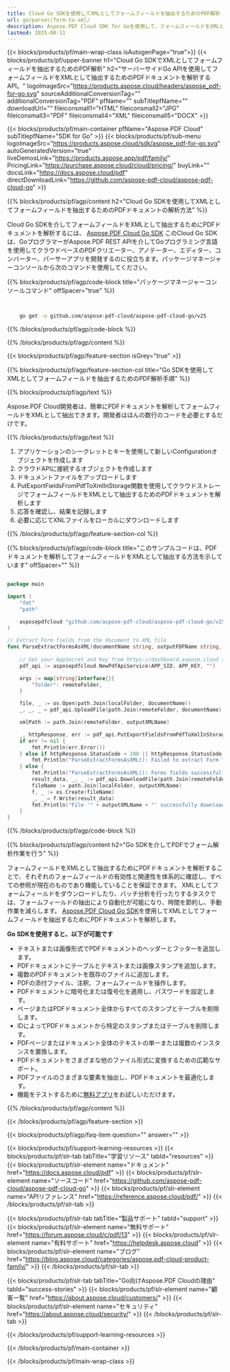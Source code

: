 ```yaml
---
title: Cloud Go SDKを使用してXMLとしてフォームフィールドを抽出するためのPDF解析
url: go/parser/form-to-xml/
description: Aspose.PDF Cloud SDK for Goを使用して、フォームフィールドをXMLとして抽出するためにPDFファイルを解析します。発見可能性とインデックス作成を向上させます。
lastmod: 2025-08-11
---
```


{{< blocks/products/pf/main-wrap-class isAutogenPage="true">}}
{{< blocks/products/pf/upper-banner h1="Cloud Go SDKでXMLとしてフォームフィールドを抽出するためのPDF解析" h2="サーバーサイドGo APIを使用してフォームフィールドをXMLとして抽出するためのPDFドキュメントを解析するAPI。" logoImageSrc="https://products.aspose.cloud/headers/aspose_pdf-for-go.svg" sourceAdditionalConversionTag="" additionalConversionTag="PDF" pfName="" subTitlepfName="" downloadUrl="" fileiconsmall1="HTML" fileiconsmall2="JPG" fileiconsmall3="PDF" fileiconsmall4="XML" fileiconsmall5="DOCX" >}}

{{< blocks/products/pf/main-container pfName="Aspose.PDF Cloud" subTitlepfName="SDK for Go" >}}
{{< blocks/products/pf/sub-menu logoImageSrc="https://products.aspose.cloud/sdk/aspose_pdf-for-go.svg"
autoGeneratedVersion="true"
liveDemosLink="https://products.aspose.app/pdf/family/" PricingLink="https://purchase.aspose.cloud/cloud/pricing/" buyLink="" docsLink="https://docs.aspose.cloud/pdf"  directDownloadLink="https://github.com/aspose-pdf-cloud/aspose-pdf-cloud-go" >}}

{{% blocks/products/pf/agp/content h2="Cloud Go SDKを使用してXMLとしてフォームフィールドを抽出するためのPDFドキュメントの解析方法" %}}

Cloud Go SDKを介してフォームフィールドをXMLとして抽出するためにPDFドキュメントを解析するには、
[Aspose.PDF Cloud Go SDK](https://products.aspose.cloud/pdf/go/)
このCloud Go SDKは、GoプログラマーがAspose.PDF REST APIを介してGoプログラミング言語を使用してクラウドベースのPDFクリエーター、アノテーター、エディター、コンバーター、パーサーアプリを開発するのに役立ちます。パッケージマネージャーコンソールから次のコマンドを使用してください。

{{% blocks/products/pf/agp/code-block title="パッケージマネージャーコンソールコマンド" offSpacer="true" %}}

```bash

     
    go get -u github.com/aspose-pdf-cloud/aspose-pdf-cloud-go/v25


```

{{% /blocks/products/pf/agp/code-block %}}

{{% /blocks/products/pf/agp/content %}}

{{< blocks/products/pf/agp/feature-section isGrey="true" >}}

{{% blocks/products/pf/agp/feature-section-col title="Go SDKを使用してXMLとしてフォームフィールドを抽出するためのPDF解析手順" %}}

{{% blocks/products/pf/agp/text %}}

Aspose.PDF Cloud開発者は、簡単にPDFドキュメントを解析してフォームフィールドをXMLとして抽出できます。開発者はほんの数行のコードを必要とするだけです。

{{% /blocks/products/pf/agp/text %}}

1. アプリケーションのシークレットとキーを使用して新しいConfigurationオブジェクトを作成します
1. クラウドAPIに接続するオブジェクトを作成します
1. ドキュメントファイルをアップロードします
1. PutExportFieldsFromPdfToXmlInStorage関数を使用してクラウドストレージでフォームフィールドをXMLとして抽出するためのPDFドキュメントを解析します
1. 応答を確認し、結果を記録します
1. 必要に応じてXNLファイルをローカルにダウンロードします

{{% /blocks/products/pf/agp/feature-section-col %}}

{{% blocks/products/pf/agp/code-block title="このサンプルコードは、PDFドキュメントを解析してフォームフィールドをXMLとして抽出する方法を示しています" offSpacer="" %}}

```go

package main

import (
	"fmt"
	"path"

	asposepdfcloud "github.com/aspose-pdf-cloud/aspose-pdf-cloud-go/v25"
)

// Extract Form fields from the document to XML file
func ParseExtractFormsAsXML(documentName string, outputFDFName string, localFolder string, remoteFolder string) {
	
	// Get your AppSecret and Key from https://dashboard.aspose.cloud (free registration required).
	pdf_api := asposepdfcloud.NewPdfApiService(APP_SID, APP_KEY, "")

	args := map[string]interface{}{
		"folder": remoteFolder,
	}

	file, _ := os.Open(path.Join(localFolder, documentName))	
	_, _, _ = pdf_api.UploadFile(path.Join(remoteFolder, documentName), file, args)

	xmlPath := path.Join(remoteFolder, outputXMLName)

	_, httpResponse, err := pdf_api.PutExportFieldsFromPdfToXmlInStorage(documentName, xmlPath, args)
	if err != nil {
		fmt.Println(err.Error())
	} else if httpResponse.StatusCode < 200 || httpResponse.StatusCode > 299 {
		fmt.Println("ParseExtractFormsAsXML(): Failed to extract Form fields from the document.")
	} else {
		fmt.Println("ParseExtractFormsAsXML(): Forms fields successfully extracted from the document '" + documentName + "'.")
		result_data, _, _ := pdf_api.DownloadFile(path.Join(remoteFolder, documentName), args)
		fileName := path.Join(localFolder, outputXMLName)
		f, _ := os.Create(fileName)
		_, _ = f.Write(result_data)
		fmt.Println("File '" + outputXMLName + "' successfully downloaded.")
	}
}

```

{{% /blocks/products/pf/agp/code-block %}}

{{% blocks/products/pf/agp/content h2="Go SDKを介してPDFでフォーム解析作業を行う" %}}

フォームフィールドをXMLとして抽出するためにPDFドキュメントを解析することで、それぞれのフォームフィールドの有効性と関連性を体系的に確認し、すべての参照が現在のものであり機能していることを保証できます。 XMLとしてフォームフィールドをダウンロードしたり、バッチ分析を行ったりするタスクでは、フォームフィールドの抽出により自動化が可能になり、時間を節約し、手動作業を減らします。
[Aspose.PDF Cloud Go SDK](https://products.aspose.cloud/pdf/go/)を使用してXMLとしてフォームフィールドを抽出するためにPDFドキュメントを解析します。

**Go SDKを使用すると、以下が可能です**

+ テキストまたは画像形式でPDFドキュメントのヘッダーとフッターを追加します。
+ PDFドキュメントにテーブルとテキストまたは画像スタンプを追加します。
+ 複数のPDFドキュメントを既存のファイルに追加します。
+ PDFの添付ファイル、注釈、フォームフィールドを操作します。
+ PDFドキュメントに暗号化または復号化を適用し、パスワードを設定します。
+ ページまたはPDFドキュメント全体からすべてのスタンプとテーブルを削除します。
+ IDによってPDFドキュメントから特定のスタンプまたはテーブルを削除します。
+ PDFページまたはドキュメント全体のテキストの単一または複数のインスタンスを置換します。
+ PDFドキュメントをさまざまな他のファイル形式に変換するための広範なサポート。
+ PDFファイルのさまざまな要素を抽出し、PDFドキュメントを最適化します。
+ 機能をテストするために[無料アプリ](https://products.aspose.app/pdf/)をお試しいただけます。

{{% /blocks/products/pf/agp/content %}}

{{< /blocks/products/pf/agp/feature-section >}}

{{< blocks/products/pf/agp/faq-item question="" answer="" >}}

{{< blocks/products/pf/support-learning-resources >}}
{{< blocks/products/pf/slr-tab tabTitle="学習リソース" tabId="resources" >}}
{{< blocks/products/pf/slr-element name="ドキュメント" href="https://docs.aspose.cloud/pdf" >}}
{{< blocks/products/pf/slr-element name="ソースコード" href="https://github.com/aspose-pdf-cloud/aspose-pdf-cloud-go" >}}
{{< blocks/products/pf/slr-element name="APIリファレンス" href="https://reference.aspose.cloud/pdf/" >}}
{{< /blocks/products/pf/slr-tab >}}

{{< blocks/products/pf/slr-tab tabTitle="製品サポート" tabId="support" >}}
{{< blocks/products/pf/slr-element name="無料サポート" href="https://forum.aspose.cloud/c/pdf/13" >}}
{{< blocks/products/pf/slr-element name="有料サポート" href="https://helpdesk.aspose.cloud" >}}
{{< blocks/products/pf/slr-element name="ブログ" href="https://blog.aspose.cloud/categories/aspose.pdf-cloud-product-family/" >}}
{{< /blocks/products/pf/slr-tab >}}

{{< blocks/products/pf/slr-tab tabTitle="Go向けAspose.PDF Cloudの理由" tabId="success-stories" >}}
{{< blocks/products/pf/slr-element name="顧客一覧" href="https://about.aspose.cloud/customers/" >}}
{{< blocks/products/pf/slr-element name="セキュリティ" href="https://about.aspose.cloud/security/" >}}
{{< /blocks/products/pf/slr-tab >}}

{{< /blocks/products/pf/support-learning-resources >}}

{{< /blocks/products/pf/main-container >}}

{{< /blocks/products/pf/main-wrap-class >}}






